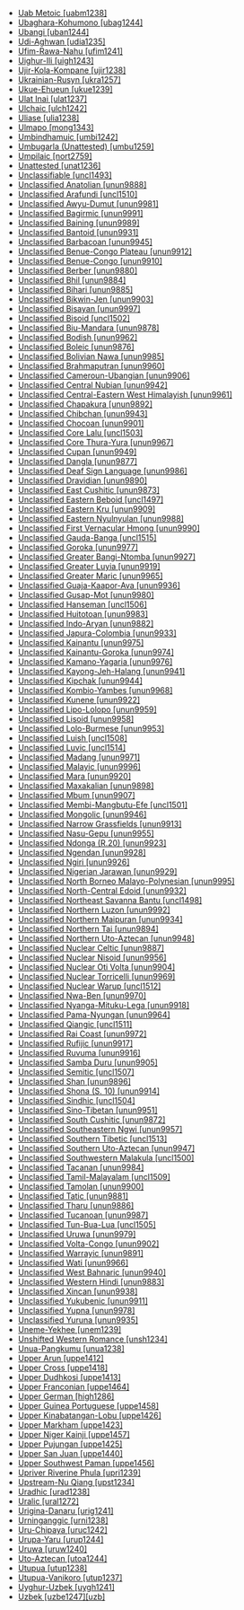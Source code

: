 - [Uab Metoic [uabm1238]](tree/aust1307/mala1545/cent2237/cent2245/timo1259/west2545/uabm1238/md.ini)
- [Ubaghara-Kohumono [ubag1244]](tree/atla1278/volt1241/benu1247/delt1251/uppe1418/cent2027/nort2790/ubag1244/md.ini)
- [Ubangi [uban1244]](tree/atla1278/volt1241/nort3149/came1255/uban1244/md.ini)
- [Udi-Aghwan [udia1235]](tree/nakh1245/dagh1238/lezg1248/nucl1321/east2790/udia1235/md.ini)
- [Ufim-Rawa-Nahu [ufim1241]](tree/nucl1709/fini1244/fini1245/gusa1245/ufim1241/md.ini)
- [Uighur-Ili [uigh1243]](tree/turk1311/comm1245/karl1243/uygh1241/uygh1240/uigh1243/md.ini)
- [Ujir-Kola-Kompane [ujir1238]](tree/aust1307/mala1545/cent2237/cent2245/aruu1241/ujir1238/md.ini)
- [Ukrainian-Rusyn [ukra1257]](tree/indo1319/balt1263/slav1255/east1426/ukra1257/md.ini)
- [Ukue-Ehueun [ukue1239]](tree/atla1278/volt1241/benu1247/akpe1249/edoi1239/nort3183/osse1244/ukue1239/md.ini)
- [Ulat Inai [ulat1237]](tree/aust1307/mala1545/cent2237/cent2245/cent2254/east2466/nunu1252/thre1238/amal1243/nort3221/ulat1237/md.ini)
- [Ulchaic [ulch1242]](tree/tung1282/east2366/orok1264/ulch1242/md.ini)
- [Uliase [ulia1238]](tree/aust1307/mala1545/cent2237/cent2245/cent2254/east2466/nunu1252/piru1243/east2752/sole1243/sera1270/ulia1238/md.ini)
- [Ulmapo [mong1343]](tree/mong1343/md.ini)
- [Umbindhamuic [umbi1242]](tree/pama1250/pama1251/comp1236/nort3256/umbi1242/md.ini)
- [Umbugarla (Unattested) [umbu1259]](tree/unat1236/umbu1259/md.ini)
- [Umpilaic [nort2759]](tree/pama1250/pama1251/comp1236/nort3256/nort2759/md.ini)
- [Unattested [unat1236]](tree/unat1236/md.ini)
- [Unclassifiable [uncl1493]](tree/uncl1493/md.ini)
- [Unclassified Anatolian [unun9888]](tree/indo1319/anat1257/unun9888/md.ini)
- [Unclassified Arafundi [uncl1510]](tree/araf1243/uncl1510/md.ini)
- [Unclassified Awyu-Dumut [unun9981]](tree/nucl1709/cent2116/awyu1265/grea1275/awyu1263/unun9981/md.ini)
- [Unclassified Bagirmic [unun9991]](tree/cent2225/sara1341/sbbo1237/nucl1719/sara1349/bagi1248/unun9991/md.ini)
- [Unclassified Baining [unun9989]](tree/bain1263/unun9989/md.ini)
- [Unclassified Bantoid [unun9931]](tree/atla1278/volt1241/benu1247/bant1294/unun9931/md.ini)
- [Unclassified Barbacoan [unun9945]](tree/barb1265/unun9945/md.ini)
- [Unclassified Benue-Congo Plateau [unun9912]](tree/atla1278/volt1241/benu1247/benu1248/unun9912/md.ini)
- [Unclassified Benue-Congo [unun9910]](tree/atla1278/volt1241/benu1247/unun9910/md.ini)
- [Unclassified Berber [unun9880]](tree/afro1255/berb1260/unun9880/md.ini)
- [Unclassified Bhil [unun9884]](tree/indo1319/indo1320/indo1321/indo1322/subc1234/bhil1254/unun9884/md.ini)
- [Unclassified Bihari [unun9885]](tree/indo1319/indo1320/indo1321/biha1245/unun9885/md.ini)
- [Unclassified Bikwin-Jen [unun9903]](tree/atla1278/volt1241/nort3149/gura1261/cent2243/waja1258/bikw1235/unun9903/md.ini)
- [Unclassified Bisayan [unun9997]](tree/aust1307/mala1545/grea1284/cent2246/bisa1268/unun9997/md.ini)
- [Unclassified Bisoid [uncl1502]](tree/sino1245/burm1265/lolo1265/lolo1267/hani1249/biso1244/biso1241/uncl1502/md.ini)
- [Unclassified Biu-Mandara [unun9878]](tree/afro1255/chad1250/bium1280/unun9878/md.ini)
- [Unclassified Bodish [unun9962]](tree/sino1245/bodi1256/bodi1257/unun9962/md.ini)
- [Unclassified Boleic [unun9876]](tree/afro1255/chad1250/west2785/west2714/west2799/west2715/bole1261/unun9876/md.ini)
- [Unclassified Bolivian Nawa [unun9985]](tree/pano1259/pano1256/main1279/pano1257/boli1261/unun9985/md.ini)
- [Unclassified Brahmaputran [unun9960]](tree/sino1245/brah1260/unun9960/md.ini)
- [Unclassified Cameroun-Ubangian [unun9906]](tree/atla1278/volt1241/nort3149/came1255/unun9906/md.ini)
- [Unclassified Central Nubian [unun9942]](tree/nubi1251/west2781/cent2232/unun9942/md.ini)
- [Unclassified Central-Eastern West Himalayish [unun9961]](tree/sino1245/bodi1256/tibe1275/east2777/cent2311/unun9961/md.ini)
- [Unclassified Chapakura [unun9892]](tree/chap1271/unun9892/md.ini)
- [Unclassified Chibchan [unun9943]](tree/chib1249/core1252/unun9943/md.ini)
- [Unclassified Chocoan [unun9901]](tree/choc1280/unun9901/md.ini)
- [Unclassified Core Lalu [uncl1503]](tree/sino1245/burm1265/lolo1265/lolo1267/nili1235/liso1234/nucl1734/lisu1252/lalu1234/lalo1240/grea1292/core1258/uncl1503/md.ini)
- [Unclassified Core Thura-Yura [unun9967]](tree/pama1250/aran1266/thur1253/core1260/unun9967/md.ini)
- [Unclassified Cupan [unun9949]](tree/utoa1244/nort2953/cali1246/cupa1239/unun9949/md.ini)
- [Unclassified Dangla [unun9877]](tree/afro1255/chad1250/east2632/east2633/east2709/dang1275/dang1276/unun9877/md.ini)
- [Unclassified Deaf Sign Language [unun9986]](tree/sign1238/deaf1237/unun9986/md.ini)
- [Unclassified Dravidian [unun9890]](tree/drav1251/unun9890/md.ini)
- [Unclassified East Cushitic [unun9873]](tree/afro1255/cush1243/east2699/unun9873/md.ini)
- [Unclassified Eastern Beboid [uncl1497]](tree/atla1278/volt1241/benu1247/bant1294/sout3152/bebo1243/east2730/uncl1497/md.ini)
- [Unclassified Eastern Kru [unun9909]](tree/atla1278/volt1241/krua1234/east2415/unun9909/md.ini)
- [Unclassified Eastern Nyulnyulan [unun9988]](tree/nyul1248/east2381/unun9988/md.ini)
- [Unclassified First Vernacular Hmong [unun9990]](tree/hmon1336/hmon1337/nucl1714/nucl1720/west2803/grea1295/chua1248/firs1234/unun9990/md.ini)
- [Unclassified Gauda-Banga [uncl1515]](tree/indo1319/indo1320/indo1321/indo1323/oriy1254/gaud1237/gaud1238/uncl1515/md.ini)
- [Unclassified Goroka [unun9977]](tree/nucl1709/kain1273/goro1272/unun9977/md.ini)
- [Unclassified Greater Bangi-Ntomba [unun9927]](tree/atla1278/volt1241/benu1247/bant1294/sout3152/narr1281/cent2260/grea1286/unun9927/md.ini)
- [Unclassified Greater Luyia [unun9919]](tree/atla1278/volt1241/benu1247/bant1294/sout3152/narr1281/east2731/nort3203/grea1289/grea1291/unun9919/md.ini)
- [Unclassified Greater Maric [unun9965]](tree/pama1250/grea1282/unun9965/md.ini)
- [Unclassified Guaja-Kaapor-Ava [unun9936]](tree/tupi1275/mawe1252/awet1245/tupi1276/tupi1281/guaj1258/unun9936/md.ini)
- [Unclassified Gusap-Mot [unun9980]](tree/nucl1709/fini1244/fini1245/gusa1245/unun9980/md.ini)
- [Unclassified Hanseman [uncl1506]](tree/nucl1709/mada1298/croi1234/mabu1247/hans1243/uncl1506/md.ini)
- [Unclassified Huitotoan [unun9983]](tree/huit1251/unun9983/md.ini)
- [Unclassified Indo-Aryan [unun9882]](tree/indo1319/indo1320/indo1321/unun9882/md.ini)
- [Unclassified Japura-Colombia [unun9933]](tree/araw1281/nort2990/inla1264/japu1236/unun9933/md.ini)
- [Unclassified Kainantu [unun9975]](tree/nucl1709/kain1273/kain1274/unun9975/md.ini)
- [Unclassified Kainantu-Goroka [unun9974]](tree/nucl1709/kain1273/unun9974/md.ini)
- [Unclassified Kamano-Yagaria [unun9976]](tree/nucl1709/kain1273/goro1272/nucl1760/nucl1756/kama1374/unun9976/md.ini)
- [Unclassified Kayong-Jeh-Halang [unun9941]](tree/aust1305/bahn1264/nort3150/jehh1244/unun9941/md.ini)
- [Unclassified Kipchak [unun9944]](tree/turk1311/comm1245/kipc1239/unun9944/md.ini)
- [Unclassified Kombio-Yambes [unun9968]](tree/nucl1708/komb1276/komb1271/unun9968/md.ini)
- [Unclassified Kunene [unun9922]](tree/atla1278/volt1241/benu1247/bant1294/sout3152/narr1281/cent2260/njil1234/sout3233/kune1234/unun9922/md.ini)
- [Unclassified Lipo-Lolopo [unun9959]](tree/sino1245/burm1265/lolo1265/lolo1267/nili1235/liso1234/lipo1243/unun9959/md.ini)
- [Unclassified Lisoid [unun9958]](tree/sino1245/burm1265/lolo1265/lolo1267/nili1235/liso1234/unun9958/md.ini)
- [Unclassified Lolo-Burmese [unun9953]](tree/sino1245/burm1265/lolo1265/unun9953/md.ini)
- [Unclassified Luish [uncl1508]](tree/sino1245/brah1260/jing1259/sakk1239/uncl1508/md.ini)
- [Unclassified Luvic [uncl1514]](tree/indo1319/anat1257/luvi1234/uncl1514/md.ini)
- [Unclassified Madang [unun9971]](tree/nucl1709/mada1298/unun9971/md.ini)
- [Unclassified Malayic [unun9996]](tree/aust1307/mala1545/mala1536/nort3170/mala1538/nucl1733/unun9996/md.ini)
- [Unclassified Mara [unun9920]](tree/atla1278/volt1241/benu1247/bant1294/sout3152/narr1281/east2731/nort3203/grea1289/east2750/nyan1318/unun9920/md.ini)
- [Unclassified Maxakalian [unun9898]](tree/nucl1710/maxa1246/unun9898/md.ini)
- [Unclassified Mbum [unun9907]](tree/atla1278/volt1241/nort3149/came1255/mbum1257/unun9907/md.ini)
- [Unclassified Membi-Mangbutu-Efe [uncl1501]](tree/cent2225/memb1239/uncl1501/md.ini)
- [Unclassified Mongolic [unun9946]](tree/mong1329/unun9946/md.ini)
- [Unclassified Narrow Grassfields [unun9913]](tree/atla1278/volt1241/benu1247/bant1294/sout3152/wide1239/narr1282/unun9913/md.ini)
- [Unclassified Nasu-Gepu [unun9955]](tree/sino1245/burm1265/lolo1265/lolo1267/nili1235/sout3212/niso1234/nucl1739/nasu1236/nesu1234/nasu1237/unun9955/md.ini)
- [Unclassified Ndonga (R.20) [unun9923]](tree/atla1278/volt1241/benu1247/bant1294/sout3152/narr1281/cent2260/njil1234/sout3233/kune1234/cimb1239/ndon1253/unun9923/md.ini)
- [Unclassified Ngendan [unun9928]](tree/atla1278/volt1241/benu1247/bant1294/sout3152/narr1281/abab1240/oldb1234/ngbe1239/ngen1255/unun9928/md.ini)
- [Unclassified Ngiri [unun9926]](tree/atla1278/volt1241/benu1247/bant1294/sout3152/narr1281/cent2260/grea1286/ngir1248/unun9926/md.ini)
- [Unclassified Nigerian Jarawan [unun9929]](tree/atla1278/volt1241/benu1247/bant1294/sout3152/jara1262/nige1254/unun9929/md.ini)
- [Unclassified North Borneo Malayo-Polynesian [unun9995]](tree/aust1307/mala1545/nort3253/unun9995/md.ini)
- [Unclassified North-Central Edoid [unun9932]](tree/atla1278/volt1241/benu1247/akpe1249/edoi1239/nort3182/unun9932/md.ini)
- [Unclassified Northeast Savanna Bantu [uncl1498]](tree/atla1278/volt1241/benu1247/bant1294/sout3152/narr1281/east2731/nort3203/uncl1498/md.ini)
- [Unclassified Northern Luzon [unun9992]](tree/aust1307/mala1545/nort3238/unun9992/md.ini)
- [Unclassified Northern Maipuran [unun9934]](tree/araw1281/nort2990/unun9934/md.ini)
- [Unclassified Northern Tai [unun9894]](tree/taik1256/kamt1241/daic1237/nort3326/nort3180/nort3189/unun9894/md.ini)
- [Unclassified Northern Uto-Aztecan [unun9948]](tree/utoa1244/nort2953/unun9948/md.ini)
- [Unclassified Nuclear Celtic [unun9887]](tree/indo1319/celt1248/nucl1715/unun9887/md.ini)
- [Unclassified Nuclear Nisoid [unun9956]](tree/sino1245/burm1265/lolo1265/lolo1267/nili1235/sout3212/niso1234/nucl1739/unun9956/md.ini)
- [Unclassified Nuclear Oti Volta [unun9904]](tree/atla1278/volt1241/nort3149/gura1261/cent2243/nort2777/bwam1248/otiv1239/nucl1743/unun9904/md.ini)
- [Unclassified Nuclear Torricelli [unun9969]](tree/nucl1708/unun9969/md.ini)
- [Unclassified Nuclear Warup [uncl1512]](tree/nucl1709/fini1244/fini1245/waru1269/nucl1777/uncl1512/md.ini)
- [Unclassified Nwa-Ben [unun9970]](tree/mand1469/east2697/sout3140/nwab1239/unun9970/md.ini)
- [Unclassified Nyanga-Mituku-Lega [unun9918]](tree/atla1278/volt1241/benu1247/bant1294/sout3152/narr1281/east2731/nyan1317/unun9918/md.ini)
- [Unclassified Pama-Nyungan [unun9964]](tree/pama1250/unun9964/md.ini)
- [Unclassified Qiangic [uncl1511]](tree/sino1245/burm1265/naqi1236/qian1263/uncl1511/md.ini)
- [Unclassified Rai Coast [unun9972]](tree/nucl1709/mada1298/raic1241/unun9972/md.ini)
- [Unclassified Rufijic [unun9917]](tree/atla1278/volt1241/benu1247/bant1294/sout3152/narr1281/east2731/rufi1235/rufi1236/unun9917/md.ini)
- [Unclassified Ruvuma [unun9916]](tree/atla1278/volt1241/benu1247/bant1294/sout3152/narr1281/east2731/rufi1235/ruvu1234/unun9916/md.ini)
- [Unclassified Samba Duru [unun9905]](tree/atla1278/volt1241/nort3149/came1255/samb1322/samb1323/unun9905/md.ini)
- [Unclassified Semitic [uncl1507]](tree/afro1255/semi1276/uncl1507/md.ini)
- [Unclassified Shan [unun9896]](tree/taik1256/kamt1241/daic1237/cent2251/wenm1239/sapa1255/sout3184/sout2743/shan1276/unun9896/md.ini)
- [Unclassified Shona (S. 10) [unun9914]](tree/atla1278/volt1241/benu1247/bant1294/sout3152/narr1281/east2731/shon1250/unun9914/md.ini)
- [Unclassified Sindhic [uncl1504]](tree/indo1319/indo1320/indo1321/indo1324/sind1278/sind1279/uncl1504/md.ini)
- [Unclassified Sino-Tibetan [unun9951]](tree/sino1245/unun9951/md.ini)
- [Unclassified South Cushitic [unun9872]](tree/afro1255/cush1243/sout3054/unun9872/md.ini)
- [Unclassified Southeastern Ngwi [unun9957]](tree/sino1245/burm1265/lolo1265/lolo1267/nili1235/sout3212/unun9957/md.ini)
- [Unclassified Southern Tibetic [uncl1513]](tree/sino1245/bodi1256/bodi1257/oldm1245/tibe1276/late1253/sout3217/uncl1513/md.ini)
- [Unclassified Southern Uto-Aztecan [unun9947]](tree/utoa1244/sout3136/unun9947/md.ini)
- [Unclassified Southwestern Malakula [uncl1500]](tree/aust1307/mala1545/cent2237/east2712/ocea1241/nort3195/cent2269/mala1539/west2871/peri1262/sout3240/uncl1500/md.ini)
- [Unclassified Tacanan [unun9984]](tree/pano1259/taca1255/unun9984/md.ini)
- [Unclassified Tamil-Malayalam [uncl1509]](tree/drav1251/sout3133/sout3138/tami1291/tami1292/tami1293/tami1294/tami1297/tami1298/uncl1509/md.ini)
- [Unclassified Tamolan [unun9900]](tree/lowe1437/ramu1234/goam1234/tamo1242/unun9900/md.ini)
- [Unclassified Tatic [unun9881]](tree/indo1319/indo1320/iran1269/cent2317/cent2318/nort3177/tati1243/tati1244/unun9881/md.ini)
- [Unclassified Tharu [unun9886]](tree/indo1319/indo1320/indo1321/biha1245/thar1284/unun9886/md.ini)
- [Unclassified Tucanoan [unun9987]](tree/tuca1253/unun9987/md.ini)
- [Unclassified Tun-Bua-Lua [uncl1505]](tree/atla1278/volt1241/nort3149/buak1234/adam1257/buan1246/uncl1505/md.ini)
- [Unclassified Uruwa [unun9979]](tree/nucl1709/fini1244/fini1245/uruw1240/unun9979/md.ini)
- [Unclassified Volta-Congo [unun9902]](tree/atla1278/volt1241/unun9902/md.ini)
- [Unclassified Warrayic [unun9891]](tree/gunw1250/west2432/warr1259/unun9891/md.ini)
- [Unclassified Wati [unun9966]](tree/pama1250/dese1234/wati1241/unun9966/md.ini)
- [Unclassified West Bahnaric [unun9940]](tree/aust1305/bahn1264/west2399/unun9940/md.ini)
- [Unclassified Western Hindi [unun9883]](tree/indo1319/indo1320/indo1321/indo1322/subc1234/west2812/unun9883/md.ini)
- [Unclassified Xincan [unun9938]](tree/xinc1237/unun9938/md.ini)
- [Unclassified Yukubenic [unun9911]](tree/atla1278/volt1241/benu1247/benu1248/yuku1244/unun9911/md.ini)
- [Unclassified Yupna [unun9978]](tree/nucl1709/fini1244/fini1245/yupn1242/unun9978/md.ini)
- [Unclassified Yuruna [unun9935]](tree/tupi1275/yuru1262/unun9935/md.ini)
- [Uneme-Yekhee [unem1239]](tree/atla1278/volt1241/benu1247/akpe1249/edoi1239/nort3182/afen1234/unem1239/md.ini)
- [Unshifted Western Romance [unsh1234]](tree/indo1319/ital1284/lati1262/lati1263/impe1234/roma1334/ital1285/west2813/unsh1234/md.ini)
- [Unua-Pangkumu [unua1238]](tree/aust1307/mala1545/cent2237/east2712/ocea1241/nort3195/cent2269/mala1539/east2753/cent2315/unua1238/md.ini)
- [Upper Arun [uppe1412]](tree/sino1245/hima1249/maha1306/kira1253/east2719/uppe1412/md.ini)
- [Upper Cross [uppe1418]](tree/atla1278/volt1241/benu1247/delt1251/uppe1418/md.ini)
- [Upper Dudhkosi [uppe1413]](tree/sino1245/hima1249/maha1306/kira1253/west2424/uppe1413/md.ini)
- [Upper Franconian [uppe1464]](tree/indo1319/germ1287/nort3152/west2793/high1289/high1286/midd1349/mode1258/uppe1464/md.ini)
- [Upper German [high1286]](tree/indo1319/germ1287/nort3152/west2793/high1289/high1286/md.ini)
- [Upper Guinea Portuguese [uppe1458]](tree/indo1319/ital1284/lati1262/lati1263/impe1234/roma1334/ital1285/west2813/shif1234/sout3183/west2838/gali1263/macr1272/uppe1458/md.ini)
- [Upper Kinabatangan-Lobu [uppe1426]](tree/aust1307/mala1545/nort3253/sout3154/grea1293/pait1248/uppe1426/md.ini)
- [Upper Markham [uppe1423]](tree/aust1307/mala1545/cent2237/east2712/ocea1241/west2818/nort3206/huon1245/mark1257/uppe1423/md.ini)
- [Upper Niger Kainji [uppe1457]](tree/atla1278/volt1241/benu1247/kain1275/kain1276/uppe1457/md.ini)
- [Upper Pujungan [uppe1425]](tree/aust1307/mala1545/nort3253/nort3171/keny1280/high1288/uppe1425/md.ini)
- [Upper San Juan [uppe1440]](tree/choc1280/embe1258/sanj1278/uppe1440/md.ini)
- [Upper Southwest Paman [uppe1456]](tree/pama1250/pama1251/sout3141/uppe1456/md.ini)
- [Upriver Riverine Phula [upri1239]](tree/sino1245/burm1265/lolo1265/lolo1267/nili1235/sout3212/rive1256/upri1239/md.ini)
- [Upstream-Nu Qiang [upst1234]](tree/sino1245/burm1265/naqi1236/qian1263/qian1264/upst1234/md.ini)
- [Uradhic [urad1238]](tree/pama1250/pama1251/nort2758/guda1246/nort3278/urad1238/md.ini)
- [Uralic [ural1272]](tree/ural1272/md.ini)
- [Urigina-Danaru [urig1241]](tree/nucl1709/mada1298/raic1241/peka1243/urig1241/md.ini)
- [Urninganggic [urni1238]](tree/giim1238/urni1238/md.ini)
- [Uru-Chipaya [uruc1242]](tree/uruc1242/md.ini)
- [Urupa-Yaru [urup1244]](tree/chap1271/more1263/wari1269/urup1244/md.ini)
- [Uruwa [uruw1240]](tree/nucl1709/fini1244/fini1245/uruw1240/md.ini)
- [Uto-Aztecan [utoa1244]](tree/utoa1244/md.ini)
- [Utupua [utup1238]](tree/aust1307/mala1545/cent2237/east2712/ocea1241/temo1244/utup1237/utup1238/md.ini)
- [Utupua-Vanikoro [utup1237]](tree/aust1307/mala1545/cent2237/east2712/ocea1241/temo1244/utup1237/md.ini)
- [Uyghur-Uzbek [uygh1241]](tree/turk1311/comm1245/karl1243/uygh1241/md.ini)
- [Uzbek [uzbe1247][uzb]](tree/turk1311/comm1245/karl1243/uygh1241/uygh1240/uzbe1247/md.ini)
